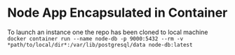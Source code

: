 # Node App Encapsulated in Container

To launch an instance one the repo has been cloned to local machine 
```docker container run --name node-db -p 9000:5432 --rm -v *path/to/local/dir*:/var/lib/postgresql/data node-db:latest```
